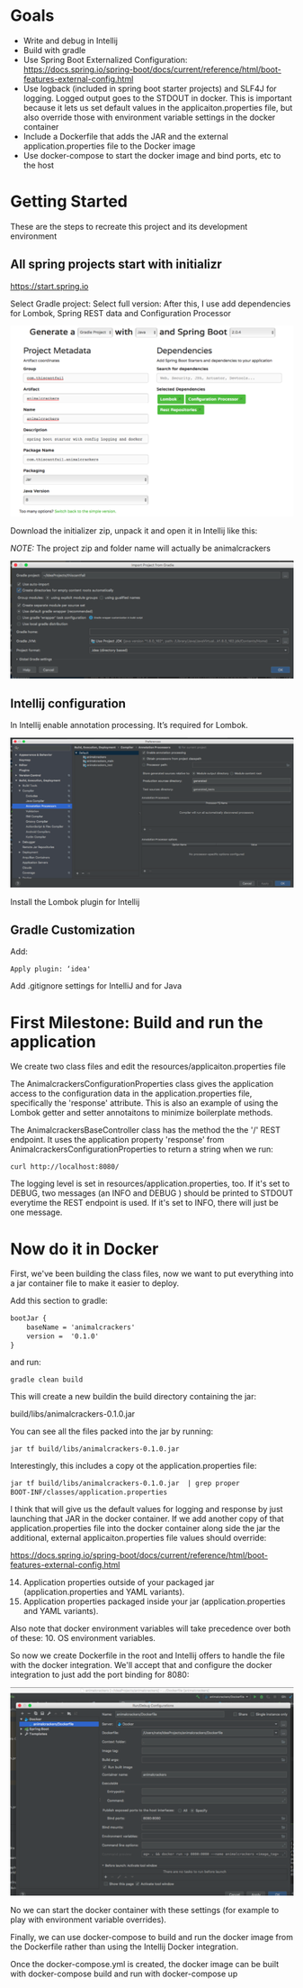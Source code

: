 # Goals

 - Write and debug in Intellij
 - Build with gradle
 - Use Spring Boot Externalized Configuration: https://docs.spring.io/spring-boot/docs/current/reference/html/boot-features-external-config.html
 - Use logback (included in spring boot starter projects) and SLF4J for logging.  Logged output goes to the STDOUT in docker. This is important because it lets us set default values in the applicaiton.properties file, but also override those with environment variable settings in the docker container
 - Include a Dockerfile that adds the JAR and the external application.properties file to the Docker image
 - Use docker-compose to start the docker image and bind ports, etc to the host
 
# Getting Started

These are the steps to recreate this project and its development environment

## All spring projects start with initializr

https://start.spring.io

Select Gradle project:
Select full version:
After this, I use add dependencies for Lombok, Spring REST data and Configuration Processor

![alt text](images/animalcrackers-initializr.png)

Download the initializer zip, unpack it and open it in Intellij like this:

*NOTE:* The project zip and folder name will actually be animalcrackers

![alt text](images/intellij-gradle-import.png)

## Intellij configuration

In Intellij enable annotation processing. It’s required for Lombok.

![alt text](images/enable-annotation-processing.png)

Install the Lombok plugin for Intellij

## Gradle Customization

Add: 
```
Apply plugin: ‘idea'
```

Add .gitignore settings for IntelliJ and  for Java

# First Milestone: Build and run the application

We create two class files and edit the resources/applicaiton.properties file

The AnimalcrackersConfigurationProperties class gives the application access to the configuration data in the application.properties file, specifically the 'response' attribute. This is also an example of using the Lombok getter and setter annotaitons to minimize boilerplate methods.

The AnimalcrackersBaseController class has the method the the '/' REST endpoint.  It uses the application property 'response' from AnimalcrackersConfigurationProperties to return a string when we run:

```
curl http://localhost:8080/
```

The logging level is set in resources/application.properties, too.  If it's set to DEBUG,  two messages (an INFO and  DEBUG ) should be printed to STDOUT everytime  the REST endpoint is used.  If it's set to INFO, there will just be one message.

#  Now do it in Docker

First, we've been building the  class files, now we want to put everything into a jar container file to make it easier to deploy.

Add this section to gradle:

```
bootJar {
	baseName = 'animalcrackers'
    version =  '0.1.0'
}
```

and run:

```
gradle clean build
```

This will create a new  buildin the build directory containing the jar:

build/libs/animalcrackers-0.1.0.jar

You can see all the files packed into the jar by running:

```
jar tf build/libs/animalcrackers-0.1.0.jar
```

Interestingly, this includes a copy ot the application.properties file:

```
jar tf build/libs/animalcrackers-0.1.0.jar  | grep proper
BOOT-INF/classes/application.properties

```

I think that will give us the default values for logging and response by just launching that JAR in the docker container. If we add another copy of that application.properties file into the docker container along side the jar the additional, external applicaiton.properties file values should override:

https://docs.spring.io/spring-boot/docs/current/reference/html/boot-features-external-config.html


14. Application properties outside of your packaged jar (application.properties and YAML variants).
15. Application properties packaged inside your jar (application.properties and YAML variants).

Also note that docker environment variables will take precedence over both of these:
10. OS environment variables.

So now we create  Dockerfile in the root and Intellij offers to handle the file with the docker integration.  We'll accept that and configure the docker integration  to just add the port binding for 8080:

![alt text](images/docker-integration.png)

No we can start the docker container with these settings (for example to play with environment variable overrides).

Finally, we can use docker-compose  to build and run the docker image from the Dockerfile  rather than using the Intellij Docker integration.

Once the docker-compose.yml is created, the docker image can be built with docker-compose build and run with docker-compose up
